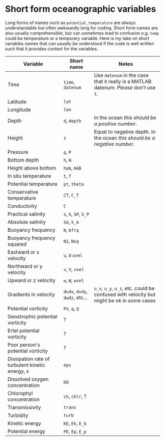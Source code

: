 # Short form oceanographic variables

Long forms of names such as `potential_temperature` are always understandable but often awkwardly long for coding. Short form names are also usually comprehensible, but can sometimes lead to confusion e.g. `temp` could be temperature or a temporary variable. Here is my take on short variables names that can usually be understood if the code is well written such that it provides context for the variables. 


| Variable  | Short name | Notes |
|---|---|---|
| Time     | `time`, `datenum` | Use `datenum` in the case that it really is a MATLAB datenum. _Please_ don't use `t`.
| Latitude | `lat` |
| Longitude| `lon` |
| Depth | `d`, `depth` | In the ocean _this should be a positive number_.
| Height | `z` | Equal to negative depth. In the ocean _this should be a negative number_.
| Pressure | `p`, `P` |
| Bottom depth | `h`, `H` |
| Height above bottom | `hab`, `HAB` |
| In situ temperature | `t`, `T` | 
| Potential temperature | `pt`, `theta` |
| Conservative temperature | `CT`, `C_T` |
| Conductivity | `C` | 
| Practical salinity | `s`, `S`, `SP`, `S_P` |
| Absolute salinity | `SA`, `S_A` |
| Buoyancy frequency | `N`, `bfrq` |
| Buoyancy frequency squared | `N2`, `Nsq` |
| Eastward or x velocity | `u`, `U` `uvel` |
| Northward or y velocity | `v`, `V`, `vvel` |
| Upward or z velocity | `w`, `W`, `wvel` |
| Gradients in velocity | `dudx`, `dvdy`, `dwdz`, etc... | `u_x`, `u_y`, `u_z`, etc. could be confused with velocity but might be ok in some cases
| Potential vorticity | `PV`, `q`, `Q` | 
| Geostrophic potential vorticity | ? |
| Ertel potential vorticity | ? |
| Poor person's potential vorticity | ? |
| Dissipation rate of turbulent kinetic energy, $\varepsilon$ | `eps` |
| Dissolved oxygen concentration | `DO` |
| Chlorophyl concentration | `ch`, `chlr`, ? |
| Transmissivity | `trans` |
| Turbidity | `turb` |
| Kinetic energy | `KE`, `Ek`, `E_k` |
| Potential energy | `PE`, `Ep`, `E_p` |
